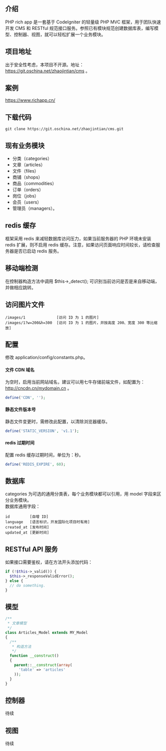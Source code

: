 ## 介绍
PHP rich app 是一套基于 CodeIgniter 的轻量级 PHP MVC 框架，用于团队快速开发 CMS 和 RESTful 规范接口服务。参照已有模块规范创建数据库表，编写模型、控制器、视图，就可以轻松扩展一个业务模块。

## 项目地址
出于安全性考虑，本项目不开源。地址：https://git.oschina.net/zhaojintian/cms 。

## 案例
https://www.richapp.cn/

## 下载代码
```
git clone https://git.oschina.net/zhaojintian/cms.git
```

## 现有业务模块
- 分类（categories）
- 文章（articles）
- 文件（files）
- 商铺（shops）
- 商品（commodities）
- 订单（orders）
- 岗位（jobs）
- 会员（users）
- 管理员（managers）。

## redis 缓存
框架采用 redis 来减轻数据库访问压力，如果当前服务器的 PHP 环境未安装 redis 扩展，则不启用 redis 缓存。注意，如果访问页面响应时间较长，请检查服务器是否已启动 redis 服务。

## 移动端检测
在控制器构造方法中调用 $this->_detect(); 可识别当前访问是否是来自移动端，并做相应跳转。

## 访问图片文件
```
/images/1              [访问 ID 为 1 的图片]
/images/1?w=200&h=300  [访问 ID 为 1 的图片，并按高度 200、宽度 300 等比缩放]
```

## 配置
修改 application/config/constants.php。

#### 文件 CDN 域名
为空时，启用当前网站域名，建议可以用七牛存储前端文件，如配置为：http://cncdn.cn/mydomain.cn 。
```php
define('CDN', '');
```
#### 静态文件版本号
静态文件变更时，需修改此配置，以清除浏览器缓存。
```php
define('STATIC_VERSION', 'v1.1');
```
#### redis 过期时间
配置 redis 缓存过期时间，单位为：秒。
```php
define('REDIS_EXPIRE', 60);
```

## 数据库
categories 为可选的通用分类表，每个业务模块都可以引用，用 model 字段来区分业务模块。  
数据库通用字段：
```
id         [自增 ID]
language   [语言标识，开发国际化项目时有用]
created_at [发布时间]
updated_at [更新时间]
```

## RESTful API 服务
如果接口需要鉴权，请在方法开头添加代码：
```php
if (!$this->_valid()) {
  $this->_responseValidError();
} else {
  // do something.
}
```

## 模型
```php
/**
 * 文章模型
 */
class Articles_Model extends MY_Model
{
  /**
   * 构造方法
   */
  function __construct()
  {
    parent::__construct(array(
      'table' => 'articles'
    ));
  }
}
```

## 控制器
待续

## 视图
待续

